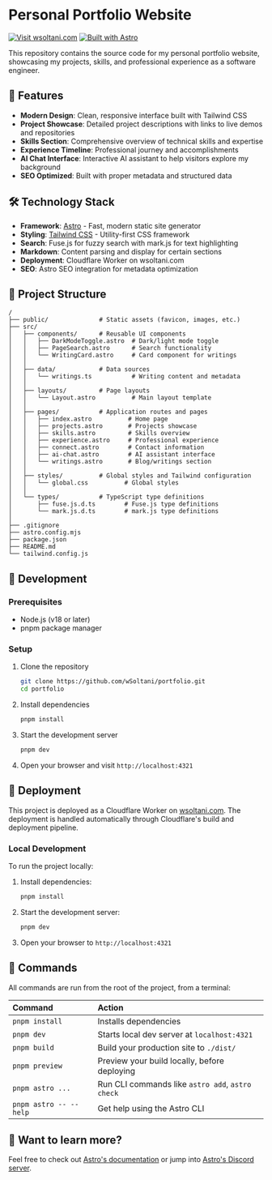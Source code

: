 # Personal Portfolio Website

[![Visit wsoltani.com](https://img.shields.io/badge/Visit-wsoltani.com-38B2AC)](https://wsoltani.com)
[![Built with Astro](https://img.shields.io/badge/Built%20with-Astro-FF5D01)](https://astro.build/)

This repository contains the source code for my personal portfolio website, showcasing my projects, skills, and professional experience as a software engineer.

## 🚀 Features

- **Modern Design**: Clean, responsive interface built with Tailwind CSS
- **Project Showcase**: Detailed project descriptions with links to live demos and repositories
- **Skills Section**: Comprehensive overview of technical skills and expertise
- **Experience Timeline**: Professional journey and accomplishments
- **AI Chat Interface**: Interactive AI assistant to help visitors explore my background
- **SEO Optimized**: Built with proper metadata and structured data

## 🛠️ Technology Stack

- **Framework**: [Astro](https://astro.build/) - Fast, modern static site generator
- **Styling**: [Tailwind CSS](https://tailwindcss.com/) - Utility-first CSS framework
- **Search**: Fuse.js for fuzzy search with mark.js for text highlighting
- **Markdown**: Content parsing and display for certain sections
- **Deployment**: Cloudflare Worker on wsoltani.com
- **SEO**: Astro SEO integration for metadata optimization

## 📁 Project Structure

```text
/
├── public/              # Static assets (favicon, images, etc.)
├── src/
│   ├── components/      # Reusable UI components
│   │   ├── DarkModeToggle.astro  # Dark/light mode toggle
│   │   ├── PageSearch.astro      # Search functionality
│   │   └── WritingCard.astro     # Card component for writings
│   │
│   ├── data/            # Data sources
│   │   └── writings.ts           # Writing content and metadata
│   │
│   ├── layouts/         # Page layouts
│   │   └── Layout.astro          # Main layout template
│   │
│   ├── pages/           # Application routes and pages
│   │   ├── index.astro          # Home page
│   │   ├── projects.astro       # Projects showcase
│   │   ├── skills.astro         # Skills overview
│   │   ├── experience.astro     # Professional experience
│   │   ├── connect.astro        # Contact information
│   │   ├── ai-chat.astro        # AI assistant interface
│   │   └── writings.astro       # Blog/writings section
│   │
│   ├── styles/          # Global styles and Tailwind configuration
│   │   └── global.css          # Global styles
│   │
│   └── types/           # TypeScript type definitions
│       ├── fuse.js.d.ts        # Fuse.js type definitions
│       └── mark.js.d.ts        # mark.js type definitions
│
├── .gitignore
├── astro.config.mjs
├── package.json
├── README.md
└── tailwind.config.js
```

## 🚀 Development

### Prerequisites

- Node.js (v18 or later)
- pnpm package manager

### Setup

1. Clone the repository

   ```bash
   git clone https://github.com/wSoltani/portfolio.git
   cd portfolio
   ```

2. Install dependencies

   ```bash
   pnpm install
   ```

3. Start the development server

   ```bash
   pnpm dev
   ```

4. Open your browser and visit `http://localhost:4321`

## 🚢 Deployment

This project is deployed as a Cloudflare Worker on [wsoltani.com](https://wsoltani.com). The deployment is handled automatically through Cloudflare's build and deployment pipeline.

### Local Development

To run the project locally:

1. Install dependencies:

   ```bash
   pnpm install
   ```

2. Start the development server:

   ```bash
   pnpm dev
   ```

3. Open your browser to `http://localhost:4321`

## 🧞 Commands

All commands are run from the root of the project, from a terminal:

| Command                | Action                                           |
| :--------------------- | :----------------------------------------------- |
| `pnpm install`         | Installs dependencies                            |
| `pnpm dev`             | Starts local dev server at `localhost:4321`      |
| `pnpm build`           | Build your production site to `./dist/`          |
| `pnpm preview`         | Preview your build locally, before deploying     |
| `pnpm astro ...`       | Run CLI commands like `astro add`, `astro check` |
| `pnpm astro -- --help` | Get help using the Astro CLI                     |

## 👀 Want to learn more?

Feel free to check out [Astro's documentation](https://docs.astro.build) or jump into [Astro's Discord server](https://astro.build/chat).
